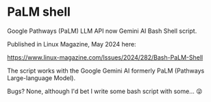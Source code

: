 # PaLM shell
Google Pathways (PaLM) LLM API now Gemini AI Bash Shell script.

Published in Linux Magazine, May 2024 here:

https://www.linux-magazine.com/Issues/2024/282/Bash-PaLM-Shell

The script works with the Google Gemini AI formerly PaLM (Pathways Large-language Model).

Bugs? None, although I'd bet I write some bash script with some... 😜
